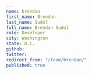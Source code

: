 ```yaml
---
name: brendan
first_name: Brendan
last_name: Sudol
full_name: Brendan Sudol
role: Developer
city: Washington
state: D.C.
github: 
twitter: 
redirect_from: "/team/brendan/"
published: true
---
```


